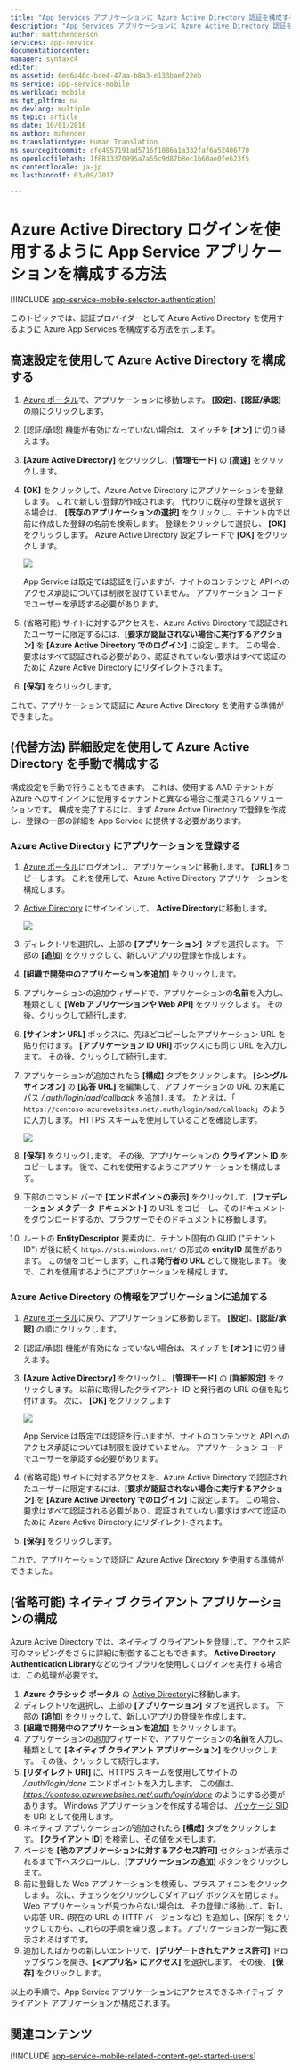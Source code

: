 ```yaml
---
title: "App Services アプリケーションに Azure Active Directory 認証を構成する方法"
description: "App Services アプリケーションに Azure Active Directory 認証を構成する方法について説明します。"
author: mattchenderson
services: app-service
documentationcenter: 
manager: syntaxc4
editor: 
ms.assetid: 6ec6a46c-bce4-47aa-b8a3-e133baef22eb
ms.service: app-service-mobile
ms.workload: mobile
ms.tgt_pltfrm: na
ms.devlang: multiple
ms.topic: article
ms.date: 10/01/2016
ms.author: mahender
ms.translationtype: Human Translation
ms.sourcegitcommit: cfe4957191ad5716f1086a1a332faf6a52406770
ms.openlocfilehash: 1f8813370995a7a55c9d87b8ec1b60ae0fe623f5
ms.contentlocale: ja-jp
ms.lasthandoff: 03/09/2017

---
```

# <a name="how-to-configure-your-app-service-application-to-use-azure-active-directory-login"></a>Azure Active Directory ログインを使用するように App Service アプリケーションを構成する方法
[!INCLUDE [app-service-mobile-selector-authentication](../../includes/app-service-mobile-selector-authentication.md)]

このトピックでは、認証プロバイダーとして Azure Active Directory を使用するように Azure App Services を構成する方法を示します。

## <a name="express"> </a>高速設定を使用して Azure Active Directory を構成する
1. [Azure ポータル]で、アプリケーションに移動します。 **[設定]**、**[認証/承認]** の順にクリックします。
2. [認証/承認] 機能が有効になっていない場合は、スイッチを **[オン]** に切り替えます。
3. **[Azure Active Directory]** をクリックし、**[管理モード]** の **[高速]** をクリックします。
4. **[OK]** をクリックして、Azure Active Directory にアプリケーションを登録します。 これで新しい登録が作成されます。 代わりに既存の登録を選択する場合は、 **[既存のアプリケーションの選択]** をクリックし、テナント内で以前に作成した登録の名前を検索します。
   登録をクリックして選択し、 **[OK]** をクリックします。 Azure Active Directory 設定ブレードで **[OK]** をクリックします。
   
   ![][0]
   
   App Service は既定では認証を行いますが、サイトのコンテンツと API へのアクセス承認については制限を設けていません。 アプリケーション コードでユーザーを承認する必要があります。
5. (省略可能) サイトに対するアクセスを、Azure Active Directory で認証されたユーザーに限定するには、**[要求が認証されない場合に実行するアクション]** を **[Azure Active Directory でのログイン]** に設定します。 この場合、要求はすべて認証される必要があり、認証されていない要求はすべて認証のために Azure Active Directory にリダイレクトされます。
6. **[保存]** をクリックします。

これで、アプリケーションで認証に Azure Active Directory を使用する準備ができました。

## <a name="advanced"> </a>(代替方法) 詳細設定を使用して Azure Active Directory を手動で構成する
構成設定を手動で行うこともできます。 これは、使用する AAD テナントが Azure へのサインインに使用するテナントと異なる場合に推奨されるソリューションです。 構成を完了するには、まず Azure Active Directory で登録を作成し、登録の一部の詳細を App Service に提供する必要があります。

### <a name="register"> </a>Azure Active Directory にアプリケーションを登録する
1. [Azure ポータル]にログオンし、アプリケーションに移動します。 **[URL]** をコピーします。 これを使用して、Azure Active Directory アプリケーションを構成します。
2. [Active Directory] にサインインして、 **Active Directory**に移動します。
   
    ![][2]
3. ディレクトリを選択し、上部の **[アプリケーション]** タブを選択します。 下部の **[追加]** をクリックして、新しいアプリの登録を作成します。
4. **[組織で開発中のアプリケーションを追加]** をクリックします。
5. アプリケーションの追加ウィザードで、アプリケーションの**名前**を入力し、種類として **[Web アプリケーションや Web API]** をクリックします。 その後、クリックして続行します。
6. **[サインオン URL]** ボックスに、先ほどコピーしたアプリケーション URL を貼り付けます。 **[アプリケーション ID URI]** ボックスにも同じ URL を入力します。 その後、クリックして続行します。
7. アプリケーションが追加されたら **[構成]** タブをクリックします。 **[シングル サインオン]** の **[応答 URL]** を編集して、アプリケーションの URL の末尾にパス */.auth/login/aad/callback* を追加します。 たとえば、「 `https://contoso.azurewebsites.net/.auth/login/aad/callback`」のように入力します。 HTTPS スキームを使用していることを確認します。
   
    ![][3]
8. **[保存]** をクリックします。 その後、アプリケーションの **クライアント ID** をコピーします。 後で、これを使用するようにアプリケーションを構成します。
9. 下部のコマンド バーで **[エンドポイントの表示]** をクリックして、**[フェデレーション メタデータ ドキュメント]** の URL をコピーし、そのドキュメントをダウンロードするか、ブラウザーでそのドキュメントに移動します。
10. ルートの **EntityDescriptor** 要素内に、テナント固有の GUID ("テナント ID") が後に続く `https://sts.windows.net/` の形式の **entityID** 属性があります。 この値をコピーします。これは**発行者の URL** として機能します。 後で、これを使用するようにアプリケーションを構成します。

### <a name="secrets"> </a>Azure Active Directory の情報をアプリケーションに追加する
1. [Azure ポータル]に戻り、アプリケーションに移動します。 **[設定]**、**[認証/承認]** の順にクリックします。
2. [認証/承認] 機能が有効になっていない場合は、スイッチを **[オン]** に切り替えます。
3. **[Azure Active Directory]** をクリックし、**[管理モード]** の **[詳細設定]** をクリックします。 以前に取得したクライアント ID と発行者の URL の値を貼り付けます。 次に、 **[OK]** をクリックします
   
   ![][1]
   
   App Service は既定では認証を行いますが、サイトのコンテンツと API へのアクセス承認については制限を設けていません。 アプリケーション コードでユーザーを承認する必要があります。
4. (省略可能) サイトに対するアクセスを、Azure Active Directory で認証されたユーザーに限定するには、**[要求が認証されない場合に実行するアクション]** を **[Azure Active Directory でのログイン]** に設定します。 この場合、要求はすべて認証される必要があり、認証されていない要求はすべて認証のために Azure Active Directory にリダイレクトされます。
5. **[保存]** をクリックします。

これで、アプリケーションで認証に Azure Active Directory を使用する準備ができました。

## <a name="optional-configure-a-native-client-application"></a>(省略可能) ネイティブ クライアント アプリケーションの構成
Azure Active Directory では、ネイティブ クライアントを登録して、アクセス許可のマッピングをさらに詳細に制御することもできます。 **Active Directory Authentication Library**などのライブラリを使用してログインを実行する場合は、この処理が必要です。

1. **Azure クラシック ポータル** の [Active Directory]に移動します。
2. ディレクトリを選択し、上部の **[アプリケーション]** タブを選択します。 下部の **[追加]** をクリックして、新しいアプリの登録を作成します。
3. **[組織で開発中のアプリケーションを追加]** をクリックします。
4. アプリケーションの追加ウィザードで、アプリケーションの**名前**を入力し、種類として **[ネイティブ クライアント アプリケーション]** をクリックします。 その後、クリックして続行します。
5. **[リダイレクト URI]** に、HTTPS スキームを使用してサイトの */.auth/login/done* エンドポイントを入力します。 この値は、*https://contoso.azurewebsites.net/.auth/login/done* のようにする必要があります。 Windows アプリケーションを作成する場合は、 [パッケージ SID](app-service-mobile-dotnet-how-to-use-client-library.md#package-sid) を URI として使用します。
6. ネイティブ アプリケーションが追加されたら **[構成]** タブをクリックします。 **[クライアント ID]** を検索し、その値をメモします。
7. ページを **[他のアプリケーションに対するアクセス許可]** セクションが表示されるまで下へスクロールし、**[アプリケーションの追加]** ボタンをクリックします。
8. 前に登録した Web アプリケーションを検索し、プラス アイコンをクリックします。 次に、チェックをクリックしてダイアログ ボックスを閉じます。 Web アプリケーションが見つからない場合は、その登録に移動して、新しい応答 URL (現在の URL の HTTP バージョンなど) を追加し、[保存] をクリックしてから、これらの手順を繰り返します。アプリケーションが一覧に表示されるはずです。
9. 追加したばかりの新しいエントリで、**[デリゲートされたアクセス許可]** ドロップダウンを開き、**[<アプリ名> にアクセス]** を選択します。 その後、 **[保存]** をクリックします。

以上の手順で、App Service アプリケーションにアクセスできるネイティブ クライアント アプリケーションが構成されます。

## <a name="related-content"> </a>関連コンテンツ
[!INCLUDE [app-service-mobile-related-content-get-started-users](../../includes/app-service-mobile-related-content-get-started-users.md)]

<!-- Images. -->

[0]: ./media/app-service-mobile-how-to-configure-active-directory-authentication/mobile-app-aad-express-settings.png
[1]: ./media/app-service-mobile-how-to-configure-active-directory-authentication/mobile-app-aad-advanced-settings.png
[2]: ./media/app-service-mobile-how-to-configure-active-directory-authentication/app-service-navigate-aad.png
[3]: ./media/app-service-mobile-how-to-configure-active-directory-authentication/app-service-aad-app-configure.png

<!-- URLs. -->

[Azure ポータル]: https://portal.azure.com/
[Active Directory]: https://manage.windowsazure.com/
[alternative method]:#advanced

